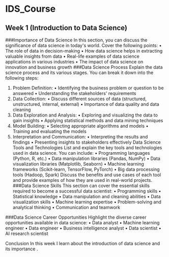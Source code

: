 # IDS_Course
## Week 1 (Introduction to Data Science)

###Importance of Data Science
In this section, you can discuss the significance of data science in today's world. Cover the following points:
•	The role of data in decision-making
•	How data science helps in extracting valuable insights from data
•	Real-life examples of data science applications in various industries
•	The impact of data science on innovation and business growth
###Data Science Process
Explain the data science process and its various stages. You can break it down into the following steps:
1.	Problem Definition:
•	Identifying the business problem or question to be answered
•	Understanding the stakeholders' requirements
2.	Data Collection:
•	Discuss different sources of data (structured, unstructured, internal, external)
•	Importance of data quality and data cleaning
3.	Data Exploration and Analysis:
•	Exploring and visualizing the data to gain insights
•	Applying statistical methods and data mining techniques
4.	Model Building:
•	Selecting appropriate algorithms and models
•	Training and evaluating the models
5.	Interpretation and Communication:
•	Interpreting the results and findings
•	Presenting insights to stakeholders effectively
Data Science Tools and Technologies
List and explain the key tools and technologies used in data science. You can include:
•	Programming languages (Python, R, etc.)
•	Data manipulation libraries (Pandas, NumPy)
•	Data visualization libraries (Matplotlib, Seaborn)
•	Machine learning frameworks (Scikit-learn, TensorFlow, PyTorch)
•	Big data processing tools (Hadoop, Spark)
Discuss the benefits and use cases of each tool and provide examples of how they are used in real-world projects.
###Data Science Skills
This section can cover the essential skills required to become a successful data scientist:
•	Programming skills
•	Statistical knowledge
•	Data manipulation and cleaning abilities
•	Data visualization skills
•	Machine learning expertise
•	Problem-solving and analytical thinking
•	Communication and teamwork

###Data Science Career Opportunities
Highlight the diverse career opportunities available in data science:
•	Data analyst
•	Machine learning engineer
•	Data engineer
•	Business intelligence analyst
•	Data scientist
•	AI research scientist

Conclusion
In this week I learn about the introduction of data science and its importance .
